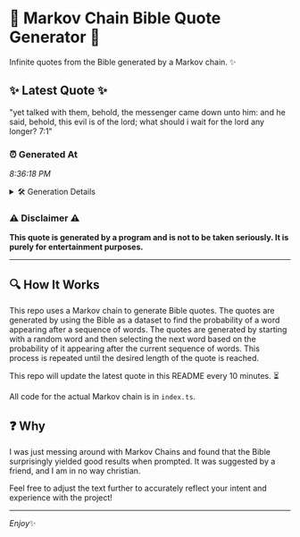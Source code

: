 # 📖 Markov Chain Bible Quote Generator 📖

Infinite quotes from the Bible generated by a Markov chain. ✨

## ✨ Latest Quote ✨
"yet talked with them, behold, the messenger came down unto him: and he said, behold, this evil is of the lord; what should i wait for the lord any longer? 7:1"

### ⏰ Generated At
*8:36:18 PM*

<details>
    <summary>🛠️ Generation Details</summary>
    <p>
        <strong>🌱 Seed:</strong> yet<br>
        <strong>🔄 Iterations:</strong> 30<br>
        <strong>📜 Context History:</strong><br>[ yet ]: talked<br>[ yet, talked ]: with<br>[ yet, talked, with ]: them,<br>[ yet, talked, with, them, ]: behold,<br>[ yet, talked, with, them,, behold, ]: the<br>[ yet, talked, with, them,, behold,, the ]: messenger<br>[ talked, with, them,, behold,, the, messenger ]: came<br>[ with, them,, behold,, the, messenger, came ]: down<br>[ them,, behold,, the, messenger, came, down ]: unto<br>[ behold,, the, messenger, came, down, unto ]: him:<br>[ the, messenger, came, down, unto, him: ]: and<br>[ messenger, came, down, unto, him:, and ]: he<br>[ came, down, unto, him:, and, he ]: said,<br>[ down, unto, him:, and, he, said, ]: behold,<br>[ unto, him:, and, he, said,, behold, ]: this<br>[ him:, and, he, said,, behold,, this ]: evil<br>[ and, he, said,, behold,, this, evil ]: is<br>[ he, said,, behold,, this, evil, is ]: of<br>[ said,, behold,, this, evil, is, of ]: the<br>[ behold,, this, evil, is, of, the ]: lord;<br>[ this, evil, is, of, the, lord; ]: what<br>[ evil, is, of, the, lord;, what ]: should<br>[ is, of, the, lord;, what, should ]: i<br>[ of, the, lord;, what, should, i ]: wait<br>[ the, lord;, what, should, i, wait ]: for<br>[ lord;, what, should, i, wait, for ]: the<br>[ what, should, i, wait, for, the ]: lord<br>[ should, i, wait, for, the, lord ]: any<br>[ i, wait, for, the, lord, any ]: longer?<br>[ wait, for, the, lord, any, longer? ]: 7:1<br>
    </p>
</details>

### ⚠️ Disclaimer ⚠️
**This quote is generated by a program and is not to be taken seriously. It is purely for entertainment purposes.**

---

## 🔍 How It Works

This repo uses a Markov chain to generate Bible quotes. The quotes are generated by using the Bible as a dataset to find the probability of a word appearing after a sequence of words. The quotes are generated by starting with a random word and then selecting the next word based on the probability of it appearing after the current sequence of words. This process is repeated until the desired length of the quote is reached.

This repo will update the latest quote in this README every 10 minutes. ⏳

All code for the actual Markov chain is in `index.ts`.

## ❓ Why

I was just messing around with Markov Chains and found that the Bible surprisingly yielded good results when prompted. 
It was suggested by a friend, and I am in no way christian.

Feel free to adjust the text further to accurately reflect your intent and experience with the project!

---

*Enjoy*✨
